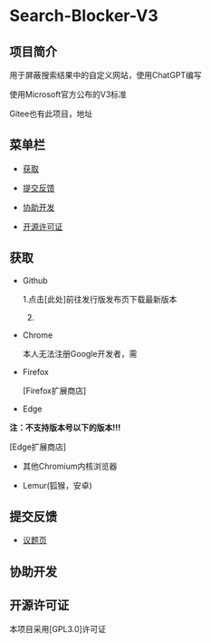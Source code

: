 # Search-Blocker-V3

## 项目简介

用于屏蔽搜索结果中的自定义网站，使用ChatGPT编写

使用Microsoft官方公布的V3标准

Gitee也有此项目，地址

## 菜单栏

- [获取](#获取)

- [提交反馈](#ti)

- [协助开发](#协助开发)

- [开源许可证](#开源许可证)

## 获取

- Github

  1.点击[此处]前往发行版发布页下载最新版本
  
  2.

- Chrome

  本人无法注册Google开发者，需

- Firefox

  [Firefox扩展商店]

- Edge

<b>注：不支持版本号以下的版本!!!</b>

[Edge扩展商店]

- 其他Chromium内核浏览器

- Lemur(狐猴，安卓)

## 提交反馈

- [议题页](114514)

## 协助开发


## 开源许可证

本项目采用[GPL3.0]许可证
